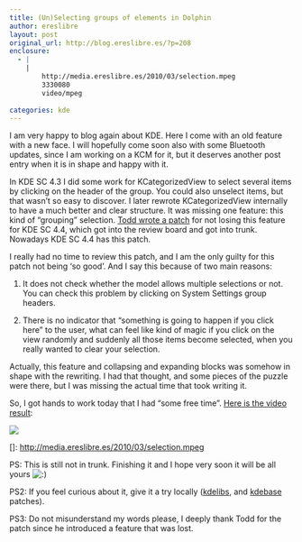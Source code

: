 ```yaml
---
title: (Un)Selecting groups of elements in Dolphin
author: ereslibre
layout: post
original_url: http://blog.ereslibre.es/?p=208
enclosure:
  - |
    |
        http://media.ereslibre.es/2010/03/selection.mpeg
        3330080
        video/mpeg
        
categories: kde
---
```

I am very happy to blog again about KDE. Here I come with an old feature with a new face. I will hopefully come soon also with some Bluetooth updates, since I am working on a KCM for it, but it deserves another post entry when it is in shape and happy with it.

In KDE SC 4.3 I did some work for KCategorizedView to select several items by clicking on the header of the group. You could also unselect items, but that wasn’t so easy to discover. I later rewrote KCategorizedView internally to have a much better and clear structure. It was missing one feature: this kind of “grouping” selection. [Todd wrote a patch][1] for not losing this feature for KDE SC 4.4, which got into the review board and got into trunk. Nowadays KDE SC 4.4 has this patch.

 [1]: http://websvn.kde.org/trunk/KDE/kdelibs/kdeui/itemviews/kcategorizedview.cpp?r1=1075987&r2=1082876

I really had no time to review this patch, and I am the only guilty for this patch not being ‘so good’. And I say this because of two main reasons:

1. It does not check whether the model allows multiple selections or not. You can check this problem by clicking on System Settings group headers.

2. There is no indicator that “something is going to happen if you click here” to the user, what can feel like kind of magic if you click on the view randomly and suddenly all those items become selected, when you really wanted to clear your selection.

Actually, this feature and collapsing and expanding blocks was somehow in shape with the rewriting. I had that thought, and some pieces of the puzzle were there, but I was missing the actual time that took writing it.

So, I got hands to work today that I had “some free time”. [Here is the video result][2]:

 [2]: http://media.ereslibre.es/2010/03/selection.mpeg

[![][4]][4]

 []: http://media.ereslibre.es/2010/03/selection.mpeg

PS: This is still not in trunk. Finishing it and I hope very soon it will be all yours ![:)][4] 

 [4]: http://blog.ereslibre.es/wp-includes/images/smilies/icon_smile.gif

PS2: If you feel curious about it, give it a try locally ([kdelibs][5], and [kdebase][6] patches).

 [5]: http://media.ereslibre.es/2010/03/selection-kdelibs.diff
 [6]: http://media.ereslibre.es/2010/03/selection-kdebase.diff

PS3: Do not misunderstand my words please, I deeply thank Todd for the patch since he introduced a feature that was lost.
